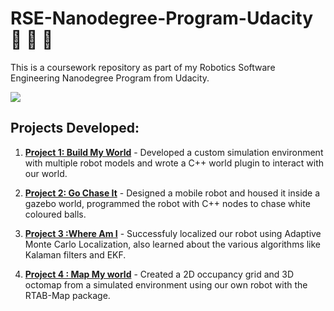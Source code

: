 # RSE-Nanodegree-Program-Udacity 🤖 🤖 🤖
This is a coursework repository as part of my Robotics Software Engineering Nanodegree Program from Udacity.

![](https://www.udacity.com/blog/wp-content/uploads/2019/01/RoboticsOpen_Twitter_1200x675.jpg.webp)

## Projects Developed: 

1. **<ins>Project 1: Build My World</ins>** - Developed a custom simulation environment with multiple robot models and wrote a C++ world plugin to interact with our world.

2. **<ins>Project 2: Go Chase It</ins>** - Designed a mobile robot and housed it inside a gazebo world, programmed the robot with C++ nodes to chase white coloured balls.

3. **<ins>Project 3 :Where Am I</ins>** -  Successfuly localized our robot using Adaptive Monte Carlo Localization, also learned about the various algorithms like Kalaman filters and EKF.

4. **<ins>Project 4 : Map My world</ins>** - Created a 2D occupancy grid and 3D octomap from a simulated environment using our own robot with the RTAB-Map package.
